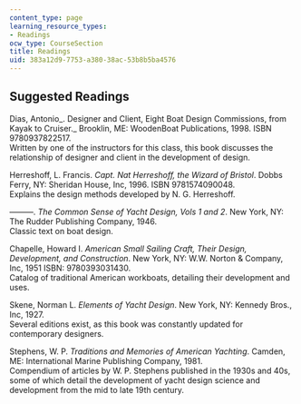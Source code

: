 ```yaml
---
content_type: page
learning_resource_types:
- Readings
ocw_type: CourseSection
title: Readings
uid: 383a12d9-7753-a380-38ac-53b8b5ba4576
---
```


Suggested Readings
------------------

Dias, Antonio_. Designer and Client, Eight Boat Design Commissions, from Kayak to Cruiser._ Brooklin, ME: WoodenBoat Publications, 1998. ISBN 9780937822517.  
Written by one of the instructors for this class, this book discusses the relationship of designer and client in the development of design.

Herreshoff, L. Francis. _Capt. Nat Herreshoff, the Wizard of Bristol_. Dobbs Ferry, NY: Sheridan House, Inc, 1996. ISBN 9781574090048.  
Explains the design methods developed by N. G. Herreshoff.

———. _The Common Sense of Yacht Design, Vols 1 and 2_. New York, NY: The Rudder Publishing Company, 1946.  
Classic text on boat design.

Chapelle, Howard I. _American Small Sailing Craft, Their Design, Development, and Construction_. New York, NY: W.W. Norton & Company, Inc, 1951 ISBN: 9780393031430.  
Catalog of traditional American workboats, detailing their development and uses.

Skene, Norman L. _Elements of Yacht Design_. New York, NY: Kennedy Bros., Inc, 1927.  
Several editions exist, as this book was constantly updated for contemporary designers.

Stephens, W. P. _Traditions and Memories of American Yachting_. Camden, ME: International Marine Publishing Company, 1981.  
Compendium of articles by W. P. Stephens published in the 1930s and 40s, some of which detail the development of yacht design science and development from the mid to late 19th century.